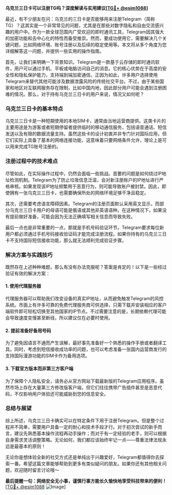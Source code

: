 **乌克兰三日卡可以注册TG吗？深度解读与实用建议[[TG💪+ @esim1088](https://t.me/s/esim1088)]**

最近，有不少朋友在问：乌克兰的三日卡是否能够用来注册Telegram（简称TG）？这其实是一个非常常见的问题，尤其是在那些对数字隐私和自由交流感兴趣的用户中。作为一款全球范围内广受欢迎的即时通讯工具，Telegram因其强大的加密功能和去中心化的特性而备受推崇。然而，要成功使用它，需要解决几个关键问题，比如网络环境、账号注册以及后续的稳定使用等。本文将从多个角度为您详细解答这一问题，并提供一些实用的操作指南。

首先，让我们来明确一下背景知识。Telegram是一款基于云存储的即时通讯软件，用户可以通过手机、平板或电脑访问自己的消息。它的核心优势在于高度的安全性和隐私保护能力，支持端到端加密通信。正因为如此，许多用户选择使用Telegram来替代其他可能涉及数据泄露风险的传统社交平台。不过，由于某些国家和地区对互联网服务存在限制，比如中国内地，因此部分用户可能会遇到注册困难的情况。那么，对于持有乌克兰三日卡的用户来说，情况又如何呢？

### **乌克兰三日卡的基本特点**
乌克兰三日卡是一种短期使用的本地SIM卡，通常由当地运营商提供。这类卡片的主要用途是为游客或者短期停留者提供临时的移动通信服务，包括语音通话、短信发送以及有限的数据流量支持。虽然这些卡的设计初衷并非专门针对国际应用，但它们实际上具备了基本的网络连接功能，这意味着只要网络条件允许，理论上是可以用来完成TG账号注册的。

### **注册过程中的技术难点**
尽管如此，在实际操作过程中，仍然会面临一些挑战。首要的问题是如何绕过IP地址检测机制。Telegram为了防止垃圾信息泛滥，会对新注册账户的IP地址进行严格审核。如果发现该IP地址频繁用于恶意行为，则可能导致账户被封禁。因此，即使拥有一张乌克兰三日卡，也需要确保所处的网络环境足够干净且稳定。

其次，还需要考虑语言障碍因素。Telegram的注册页面默认采用英文显示，而部分乌克兰三日卡用户的母语可能是俄语或其他非英语语种。在这种情况下，如果没有提前做好准备，可能会因为无法正确填写相关信息而导致失败。

最后一点也是非常重要的一点，那就是手机号码验证环节。Telegram要求每位新用户都必须通过手机号码接收验证码才能完成注册流程。如果你持有的乌克兰三日卡不支持国际短信接收功能，那么就无法顺利完成验证步骤。

### **解决方案与实践技巧**
既然存在上述种种难题，那么有没有办法克服呢？答案是肯定的！以下是一些经过验证有效的解决方案：

#### **1. 使用代理服务器**
代理服务器可以帮助我们改变设备的真实IP地址，从而避免触发Telegram的风控系统。市面上有许多可靠的免费代理服务商可供选择，只需下载并安装相应的客户端软件即可轻松切换至其他国家的IP节点。不过需要注意的是，长期依赖代理可能会导致速度变慢甚至断线，所以建议仅在必要时使用。

#### **2. 提前准备好备用号码**
为了避免因语言不通而产生误解，最好事先准备好一个熟悉的操作手册或者翻译工具。同时，考虑到短信接收成功率的问题，也可以考虑准备一张国内运营商发行的支持国际漫游功能的SIM卡作为备用选项。

#### **3. 下载官方版本而非第三方客户端**
为了保障个人隐私安全，请务必从官方网站下载最新版的Telegram应用程序。虽然市场上存在大量第三方修改版客户端，但它们往往携带广告插件甚至是恶意代码，不仅影响用户体验还可能威胁到您的信息安全。

### **总结与展望**
综上所述，乌克兰三日卡确实可以在特定条件下用于注册Telegram。但是整个过程并不简单，需要用户具备一定的耐心和技术手段才行。对于初次尝试的新手而言，建议先熟悉基本操作流程再动手操作；而对于有一定经验的老手，则可以根据自身需求灵活调整策略。无论如何，我们都应该始终牢记一点——尊重法律法规永远是最基本的原则！

无论你是想体验全新的社交方式还是单纯出于兴趣爱好，Telegram都值得你去探索一番。希望这篇文章能够帮助到更多有类似疑问的朋友。如果你还有其他相关问题，欢迎随时留言讨论哦～ 

**最后提醒一句：网络安全无小事，谨慎行事方能长久愉快地享受科技带来的便利！** [[TG💪+ @esim1088](https://t.me/s/esim1088) ![Image](https://i.postimg.cc/4NQfJmqS/Snipaste-2025-05-13-00-14-12.png)]